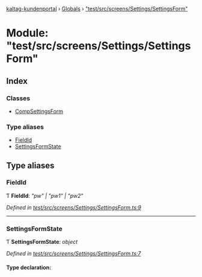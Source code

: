 [kaltag-kundenportal](../README.md) › [Globals](../globals.md) › ["test/src/screens/Settings/SettingsForm"](_test_src_screens_settings_settingsform_.md)

# Module: "test/src/screens/Settings/SettingsForm"

## Index

### Classes

* [CompSettingsForm](../classes/_test_src_screens_settings_settingsform_.compsettingsform.md)

### Type aliases

* [FieldId](_test_src_screens_settings_settingsform_.md#fieldid)
* [SettingsFormState](_test_src_screens_settings_settingsform_.md#settingsformstate)

## Type aliases

###  FieldId

Ƭ **FieldId**: *"pw" | "pw1" | "pw2"*

*Defined in [test/src/screens/Settings/SettingsForm.ts:9](https://github.com/fopsdev/ovl/blob/d5eec59/test/src/screens/Settings/SettingsForm.ts#L9)*

___

###  SettingsFormState

Ƭ **SettingsFormState**: *object*

*Defined in [test/src/screens/Settings/SettingsForm.ts:7](https://github.com/fopsdev/ovl/blob/d5eec59/test/src/screens/Settings/SettingsForm.ts#L7)*

#### Type declaration:
